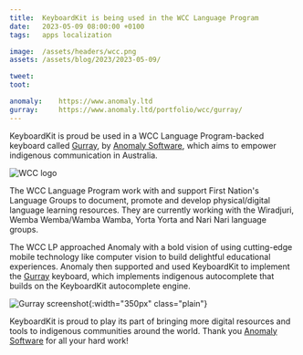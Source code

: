 ```yaml
---
title:  KeyboardKit is being used in the WCC Language Program
date:   2023-05-09 08:00:00 +0100
tags:   apps localization

image:  /assets/headers/wcc.png
assets: /assets/blog/2023/2023-05-09/

tweet:  
toot:   

anomaly:    https://www.anomaly.ltd
gurray:     https://www.anomaly.ltd/portfolio/wcc/gurray/
---
```


KeyboardKit is proud be used in a WCC Language Program-backed keyboard called [Gurray]({{page.gurray}}), by [Anomaly Software]({{page.anomaly}}), which aims to empower indigenous communication in Australia.

![WCC logo]({{page.image}})

The WCC Language Program work with and support First Nation's Language Groups to document, promote and develop physical/digital language learning resources. They are currently working with the Wiradjuri, Wemba Wemba/Wamba Wamba, Yorta Yorta and Nari Nari language groups.

The WCC LP approached Anomaly with a bold vision of using cutting-edge mobile technology like computer vision to build delightful educational experiences. Anomaly then supported and used KeyboardKit to implement the [Gurray]({{page.gurray}}) keyboard, which implements indigenous autocomplete that builds on the KeyboardKit autocomplete engine.

![Gurray screenshot]({{page.assets}}iphone-gurray.webp){:width="350px" class="plain"}

KeyboardKit is proud to play its part of bringing more digital resources and tools to indigenous communities around the world. Thank you [Anomaly Software]({{page.anomaly}}) for all your hard work!